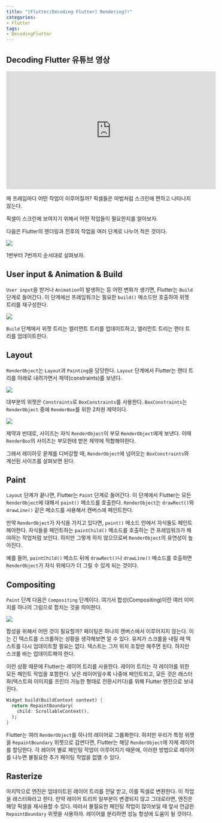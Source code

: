 ```yaml
---
title: "[Flutter/Decoding Flutter] Rendering?!"
categories:
- Flutter
tags:
- DecodingFlutter
---
```


## Decoding Flutter 유튜브 영상

<iframe width="560" height="315" src="https://www.youtube.com/embed/zmbmrw07qBc?cc_load_policy=1" frameborder="0" allowfullscreen></iframe>

<br>

매 프레임마다 어떤 작업이 이루어질까? 픽셀들은 마법처럼 스크린에 짠하고 나타나지 않는다.

픽셀이 스크린에 보여지기 위해서 어떤 작업들이 필요한지를 알아보자.

다음은 Flutter의 렌더링과 전후의 작업을 여러 단계로 나누어 적은 것이다.

![](/assets/flutter/DecodingFlutter/Rendering/Example1.png)

1번부터 7번까지 순서대로 살펴보자.

## User input & Animation & Build

`User input`을 받거나 `Animation`이 발생하는 등 어떤 변화가 생기면, Flutter는 `Build` 단계로 들어간다. 이 단계에선 프레임워크는 필요한 `build()` 메소드만 호출하여 위젯 트리를 재구성한다.

![](/assets/flutter/DecodingFlutter/Rendering/Example2.png)

`Build` 단계에서 위젯 트리는 엘리먼트 트리를 업데이트하고, 엘리먼트 트리는 렌더 트리를 업데이트한다.

## Layout

`RenderObject`는 `Layout`과 `Painting`을 담당한다. `Layout` 단계에서 Flutter는 렌더 트리를 아래로 내려가면서 제약(constraints)를 보낸다.

![](/assets/flutter/DecodingFlutter/Rendering/Example3.png)

대부분의 위젯은 `Constraints`로 `BoxConstraints`를 사용한다. `BoxConstraints`는 `RenderObject` 중에 `RenderBox`를 위한 2차원 제약이다.

![](/assets/flutter/DecodingFlutter/Rendering/Example4.png)

제약과 반대로, 사이즈는 자식 `RenderObject`이 부모 `RenderObject`에게 보낸다. 이때 `RenderBox`의 사이즈는 부모한테 받은 제약에 적합해야한다.

그래서 레이아웃 문제를 디버깅할 때, `RenderObject`에 넘어오는 `BoxConstraints`와 계산된 사이즈를 살펴보면 된다.

## Paint

`Layout` 단계가 끝나면, Flutter는 `Paint` 단계로 들어간다. 이 단계에서 Flutter는 모든 `RenderObject`에 대해서 `paint()` 메소드를 호출한다. `RenderObject`는 `drawRect()`와 `drawLine()` 같은 메소드를 사용해서 캔버스에 페인트한다.

만약 `RenderObject`가 자식을 가지고 있다면, `paint()` 메소드 안에서 자식들도 페인트해야한다. 자식들을 페인트하는 `paintChild()` 메소드를 호출하는 건 프레임워크가 해야하는 작업처럼 보인다. 하지만 그렇게 하지 않으므로써 `RenderObject`의 유연성이 높아진다.

예를 들어, `paintChild()` 메소드 뒤에 `drawRect()`나 `drawLine()` 메소드를 호출하면 `RenderObject`가 자식 위에다가 더 그릴 수 있게 되는 것이다.

## Compositing

`Paint` 단계 다음은 `Compositing` 단계이다. 여기서 합성(Compositing)이란 여러 이미지를 하나의 그림으로 합치는 것을 의미한다.

![](/assets/flutter/DecodingFlutter/Rendering/Example5.png)

합성을 위해서 어떤 것이 필요할까? 페이팅은 하나의 캔버스에서 이루어지지 않는다. 이는 긴 텍스트를 스크롤하는 상황을 생각해보면 알 수 있다. 유저가 스크롤을 내릴 때 텍스트를 다시 업데이트할 필요는 없다. 텍스트는 그저 위치 조정만 해주면 된다. 하지만 스크롤 바는 업데이트해야 한다.

이런 상황 때문에 Flutter는 레이어 트리를 사용한다. 레이어 트리는 각 레이어를 위한 모든 페인트 작업을 포함한다. 낮은 레이어일수록 나중에 페인트되고, 모든 것은 래스터화(텍스트와 이미지를 프린터 가능한 형태로 전환시키다)를 위해 Flutter 엔진으로 보내진다.

``` dart
Widget build(BuildContext context) {
  return RepaintBoundary(
    child: ScrollableContext(),
  );
}
```

Flutter는 여러 `RenderObject`를 하나의 레이어로 그룹화한다. 하지만 우리가 특정 위젯을 `RepaintBoundary` 위젯으로 감싼다면, Flutter는 해당 `RenderObject`에 자체 레이어를 할당한다. 각 레이어 별로 페인팅 작업이 이루어지기 때문에, 이러한 방법으로 레이어를 나누면 불필요한 추가 페이팅 작업을 없앨 수 있다.

## Rasterize

마지막으로 엔진은 업데이트된 레이어 트리를 전달 받고, 이를 픽셀로 변환한다. 이 작업을 래스터화라고 한다. 만약 레이어 트리의 일부분이 변경되지 않고 그대로라면, 엔진은 해당 픽셀을 재사용할 수 있다. 따라서 불필요한 페인팅 작업이 많아보일 때 앞서 언급한 `RepaintBoundary` 위젯을 사용하자. 레이어를 분리하면 성능 항샹에 도움이 될 것이다.

